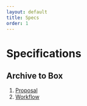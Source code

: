 ```yaml
---
layout: default
title: Specs
order: 1
---
```


# Specifications

## Archive to Box

1. [Proposal](archive-to-box-proposal.html)
1. [Workflow](archive-to-box-workflow.html)

